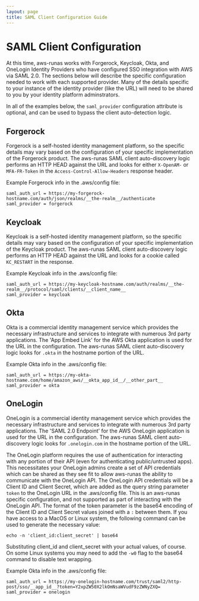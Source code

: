 ```yaml
---
layout: page
title: SAML Client Configuration Guide
---
```

# SAML Client Configuration
At this time, aws-runas works with Forgerock, Keycloak, Okta, and OneLogin Identity Providers who have configured SSO
integration with AWS via SAML 2.0.  The sections below will describe the specific configuration needed to work with each
supported provider.  Many of the details specific to your instance of the identity provider (like the URL) will need to
be shared to you by your identity platform adminstrators.

In all of the examples below, the `saml_provider` configuration attribute is optional, and can be used to bypass the client
auto-detection logic.

## Forgerock
Forgerock is a self-hosted identity management platform, so the specific details may vary based on the configuration of
your specific implementation of the Forgerock product.  The aws-runas SAML client auto-discovery logic performs an HTTP
HEAD against the URL and looks for either `X-OpenAM-` or `MFA-FR-Token` in the `Access-Control-Allow-Headers` response
header.

Example Forgerock info in the .aws/config file:
```text
saml_auth_url = https://my-forgerock-hostname.com/auth/json/realms/__the-realm__/authenticate
saml_provider = forgerock
```

## Keycloak
Keycloak is a self-hosted identity management platform, so the specific details may vary based on the configuration of
your specific implementation of the Keycloak product.  The aws-runas SAML client auto-discovery logic performs an HTTP
HEAD against the URL and looks for a cookie called `KC_RESTART` in the response.

Example Keycloak info in the .aws/config file:
```text
saml_auth_url = https://my-keycloak-hostname.com/auth/realms/__the-realm__/protocol/saml/clients/__client_name__
saml_provider = keycloak
```

## Okta
Okta is a commercial identity management service which provides the necessary infrastructure and services to integrate
with numerous 3rd party applications.  The 'App Embed Link' for the AWS Okta application is used for the URL in the
configuration.  The aws-runas SAML client auto-discovery logic looks for `.okta` in the hostname portion of the URL.

Example Okta info in the .aws/config file:
```text
saml_auth_url = https://my-okta-hostname.com/home/amazon_aws/__okta_app_id__/__other_part__
saml_provider = okta
```

## OneLogin
OneLogin is a commercial identity management service which provides the necessary infrastructure and services to integrate
with numerous 3rd party applications. The 'SAML 2.0 Endpoint' for the AWS OneLogin application is used for the URL in the
configuration. The aws-runas SAML client auto-discovery logic looks for `.onelogin.com` in the hostname portion of the URL.

The OneLogin platform requires the use of authentication for interacting with any portion of their API (even for
authenticating public/untrusted apps). This necessitates your OneLogin admins create a set of API credentials which can
be shared as they see fit to allow aws-runas the ability to communicate with the OneLogin API.  The OneLogin API
credentials will be a Client ID and Client Secret, which are added as the query string parameter `token` to the OneLogin
URL in the .aws/config file.  This is an aws-runas specific configuration, and not supported as part of interacting with
the OneLogin API.  The format of the token parameter is the base64 encoding of the Client ID and Client Secret values
joined with a `:` between them. If you have access to a MacOS or Linux system, the following command can be used to
generate the necessary value:

```text
echo -n 'client_id:client_secret' | base64
```

Substituting client_id and client_secret with your actual values, of course. On some Linux systems you may need to add
the `-w0` flag to the base64 command to disable text wrapping.

Example Okta info in the .aws/config file:
```text
saml_auth_url = https://my-onelogin-hostname.com/trust/saml2/http-post/sso/__app_id__?token=Y2xpZW50X2lkOmNsaWVudF9zZWNyZXQ=
saml_provider = onelogin
```